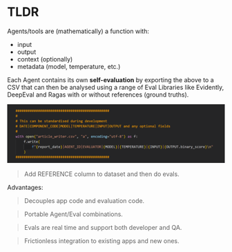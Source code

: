 # TLDR

Agents/tools are (mathematically) a function with:

- input
- output
- context (optionally)
- metadata (model, temperature, etc.)

Each Agent contains its own **self-evaluation** by exporting the above to a CSV that can then be analysed using a range of Eval Libraries like Evidently, DeepEval and Ragas with or without references (ground truths).

![Log](./images/example_log_print.png)

> Add REFERENCE column to dataset and then do evals.

Advantages:

> Decouples app code and evaluation code.


> Portable Agent/Eval combinations.


> Evals are real time and support both developer and QA.


> Frictionless integration to existing apps and new ones.
